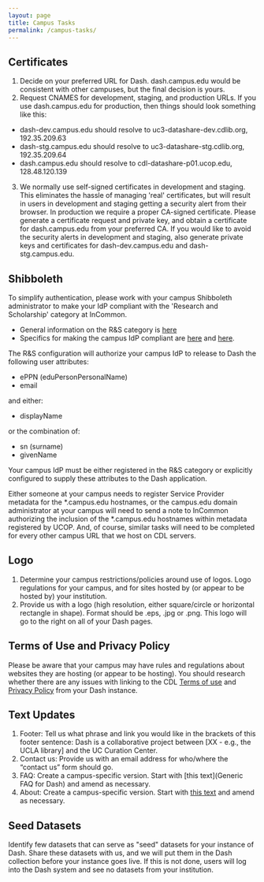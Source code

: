 ```yaml
---
layout: page
title: Campus Tasks
permalink: /campus-tasks/
---
```


## Certificates
1. Decide on your preferred URL for Dash. dash.campus.edu would be consistent with other campuses, but the final decision is yours.
2. Request CNAMES for development, staging, and production URLs. If you use dash.campus.edu for production, then things should look something like this:
  * dash-dev.campus.edu should resolve to uc3-datashare-dev.cdlib.org, 192.35.209.63
  * dash-stg.campus.edu should resolve to uc3-datashare-stg.cdlib.org, 192.35.209.64
  * dash.campus.edu should resolve to cdl-datashare-p01.ucop.edu, 128.48.120.139
3. We normally use self-signed certificates in development and staging. This eliminates the hassle of managing 'real' certificates, but will result in users in development and staging getting a security alert from their browser. In production we require a proper CA-signed certificate. Please generate a certificate request and private key, and obtain a certificate for dash.campus.edu from your preferred CA. If you would like to avoid the security alerts in development and staging, also generate private keys and certificates for dash-dev.campus.edu and dash-stg.campus.edu.

## Shibboleth
To simplify authentication, please work with your campus Shibboleth administrator to make your IdP compliant with the 'Research and Scholarship' category at InCommon. 
  * General information on the R&S category is [here](https://spaces.internet2.edu/display/InCFederation/Research+and+Scholarship+Category)    
  * Specifics for making the campus IdP compliant are [here](https://spaces.internet2.edu/display/InCFederation/Configure+a+Shibboleth+IdP+to+Support+R+and+S) and [here](https://spaces.internet2.edu/display/InCFederation/Identity+Providers+that+Support+R+and+S). 

The R&S configuration will authorize your campus IdP to release to Dash the following user attributes:
* ePPN (eduPersonPersonalName)
* email

and either:
* displayName

or the combination of:
* sn (surname)
* givenName

Your campus IdP must be either registered in the R&S category or explicitly configured to supply these attributes to the Dash application.

Either someone at your campus needs to register Service Provider metadata for the *.campus.edu hostnames, or the campus.edu domain administrator at your campus will need to send a note to InCommon authorizing the inclusion of the *.campus.edu hostnames within metadata registered by UCOP. And, of course, similar tasks will need to be completed for every other campus URL that we host on CDL servers.

## Logo
1. Determine your campus restrictions/policies around use of logos. Logo regulations for your campus, and for sites hosted by (or appear to be hosted by) your institution. 
2. Provide us with a logo (high resolution, either square/circle or horizontal rectangle in shape). Format should be .eps, .jpg or .png. This logo will go to the right on all of your Dash pages.

## Terms of Use and Privacy Policy
Please be aware that your campus may have rules and regulations about websites they are hosting (or appear to be hosting). You should research whether there are any issues with linking to the CDL [Terms of use](http://www.cdlib.org/about/terms.html) and [Privacy Policy](http://www.cdlib.org/about/privacy.html) from your Dash instance.

## Text Updates
1. Footer: Tell us what phrase and link you would like in the brackets of this footer sentence: Dash is a collaborative project between [XX - e.g., the UCLA library] and the UC Curation Center. 
2. Contact us: Provide us with an email address for who/where the “contact us” form should go.
3. FAQ: Create a campus-specific version. Start with [this text](Generic FAQ for Dash) and amend as necessary.
4. About: Create a campus-specific version. Start with [this text](Generic-About-for-Dash) and amend as necessary.

## Seed Datasets
Identify few datasets that can serve as "seed" datasets for your instance of Dash. Share these datasets with us, and we will put them in the Dash collection before your instance goes live. If this is not done, users will log into the Dash system and see no datasets from your institution. 